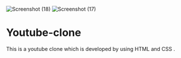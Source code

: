 ![Screenshot (18)](https://github.com/govindakohli/Youtube-clone/assets/162539058/e08c5bc8-0dba-4c2d-a4ef-d35a03b85ad6)
![Screenshot (17)](https://github.com/govindakohli/Youtube-clone/assets/162539058/eba8bb3c-e7d4-46fe-945e-374e539cc373)
# Youtube-clone
This is a youtube clone which is developed by using HTML and CSS .
